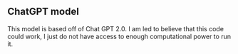 ## ChatGPT model

This model is based off of Chat GPT 2.0. I am led to believe that this code could work, I just do not have access to enough computational power to run it.